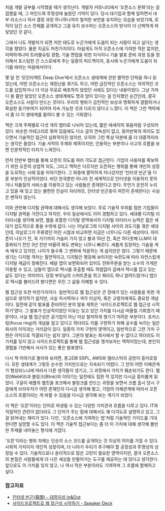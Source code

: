 처음 개발 공부를 시작했을 때가 생각난다. 개발자 커뮤니티에서 ‘오픈소스 문화’라는 걸 접했을 때, 그 마인드와 투명성에 놀랐던 기억이 있다. 당시 대기업과 함께 일하면서 내부 리소스나 의사 결정 과정 하나하나까지 철저한 보안을 유지하는 모습을 보았기에, 로직이 담긴 소스 전체를 공개하고 그걸 유지 보수하는 오픈소스의 방식이 더 신박하게 와닿았던 것 같다.

그래서 나도 개발자가 되면 저런 태도로 누군가에게 도움이 되는 사람이 되고 싶다는 생각을 했었다. 물론 지금도 마찬가지이다. 아쉽게도 아직 오픈소스에 기여한 적은 없지만, 미력하게나마 트러블슈팅 경험, 기술 면접을 위한 지식이나 기술 발표 준비 과정 등을 정리해서 포스팅한 건 스스로에게 주는 일종의 피드백이자, 동시에 누군가에게 도움이 되기를 바라는 마음에서이다.

몇 달 전 ‘모던리액트 Deep Dive’에서 오픈소스 생태계에 관한 짤막한 단락을 하나 읽었는데, 어떤 오픈소스는 재정난을 겪기도 하고, 어떤 급진적인 오픈소스는 악의적인 코드를 삽입하거나 더 이상 무료로 배포하지 않았던 사례도 있다는 내용이었다. 그냥 가져다 쓸 줄만 알았던 오픈소스 생태계에도 명과 암이 있다는 걸 인지했던 순간인데, 결국 오픈소스도 사람이 만드는 것이다. 우리의 행위가 금전적인 보상과 명확하게 결합하거나 확실한 동기부여가 되어야 지속 가능한 것과 다르지 않다고 느꼈다. 이 책은 그런 맥락에서 좀 더 이 생태계를 들여다 볼 수 있는 기회였다.

책은 크게 주제별로 다섯 개의 챕터로 나뉘어 있는데, 짧은 에세이의 묶음처럼 구성되어 있다. 비슷한 카테고리로 묶여 있음에도 다소 글의 연속성이 없고, 동어반복의 여지도 있으면서 기술적인 접근이 심화적이진 않지만, 오히려 그런 특성 덕분에 좀 더 대중적이라는 생각은 들었다. 기술 서적의 주제와 제목이지만, 인용하는 부분이나 사고의 흐름을 보면 인문학적인 터치가 느껴진다.

먼저 전반부 챕터를 통해 오픈의 의도를 여러 각도로 접근한다. 기업이 사용자를 확보하기 위한 오픈의 상업적 의도, 그리고 맥락은 다르지만 오픈하는 행위를 통해 개인의 성장을 도모하는 사례 등을 이야기한다. 그 와중에 짤막하게 지나갔지만 ‘인터넷 빈곤’을 다룬 부분이 인상적이었다. 비단 한국뿐만 아니라 전 세계적으로 인터넷을 이용하지 못하거나 저품질의 서비스를 이용하고 있는 사람들은 존재한다고 한다. 무언가 온전히 누리고 있을 때 잊고 있는 불편한 진실이 자리하듯, 인터넷 빈곤층이 여전히 존재한다는 사실은 변하지 않는다.

이와 관련해 디지털 권력에 대해서도 생각해 보았다. 주로 기술적 우위를 점한 기업들이 디지털 권력을 가진다고 하지만, 우리 일상에서도 이미 경험하고 있다. 세대별 디지털 리터러시를 생각해 보면, 웹을 포함한 디지털 영역에서의 디지털 리터러시 능력은 젊은 세대가 압도적으로 좋을 수밖에 없다. 나는 아날로그와 디지털 사이의 과도기를 겪은 세대인데, 아날로그가 주류였던 어린 시절과 비교하면 지금은 너무나도 다른 세상이다. 아이폰이 나오기 전, 꼭 거기까지 거슬러 가지 않고 불과 10년 전, 혹은 하다못해 LLM이 대중화되기 전인 3년 전만 떠올려 봐도 변화는 너무나 빠르다. 새롭게 등장하는 기술을 계속 배우고 있지만, 나이가 들수록 그 변화에 적응하는 게 쉽지만은 않다. 그렇기 때문에 생기는 디지털 격차는 필연적이고, 디지털은 평등해 보이지만 숙련도에 따라 자연스럽게 디지털 계급이 정해진다. 배달 앱이 보편화되어 있어도 전화주문을 받는 소수의 가게만 이용할 수 있고, 남들이 앱으로 택시를 호출할 때도 하염없이 길에서 택시를 잡고 있는 삶도 있다는 의미이다. 당장 부모님의 스마트폰을 쥐고 뭐라도 하나 알려드렸거나 앱으로 택시를 불러드려 봤다면은 우린 그 삶을 이해할 수 있다.

웹 접근성 또한 마찬가지이다. 일반적으로 웹 접근성은 큰 장애가 있는 사람들을 위한 개념으로 생각하기 쉽지만, 사실 저시력자나 색각 이상자, 혹은 고령자에게도 중요한 개념이다. 일전에 같이 발표를 준비하던 분의 발표 제목은 ‘사이드프로젝트로 웹 접근성 시작하기’였다. 그 발표가 인상적이었던 이유는 잊고 있던 가치를 다시금 떠올릴 기회였기 때문이다. 사실 웹 접근성은 공기업이 아닌 이상 철저하게 챙기기 어려운 부분이다. 포커스 링(focus ring)의 개념을 알고 있다고 하더라도 이를 구현하기 위해 공수를 녹이는 일은 회사의 이익과는 거리감이 있다. 일종의 가치 구현의 영역이고, 일반적으로 그런 가치 구현은 이익으로 직결되기는 쉽지 않다. 그분의 발표는 회사에서 할 수 없다고 하더라도 이 가치를 잊지 않고 사이드프로젝트를 통해 웹 접근성을 챙겨보자는 맥락이었는데, 본인의 경험을 기반해서 서사가 있는 좋은 발표였다.

다시 책 이야기로 돌아와 보자면, 몽고DB SSPL, AWS와 엘라스틱의 공방이 흥미로웠다. 모든 생태계가 그렇듯 순수한 가치만으로는 지속되기 어렵다. 그 안의 어떤 이해관계가 형성되느냐에 따라서 다른 생각들이 생기고, 그 과정에서 가치가 훼손되기도 한다. 웹킷(WebKit)과 블링크(Blink)의 이야기는 일전에도 접한 적 있지만 다시금 흥미롭게 읽었다. 구글이 애플의 웹킷을 포크해서 블링크를 만드는 과정을 보면서 크롬 출시 당시 구글에게 브라우저가 어떤 존재인지 다시금 생각해 봤고, 기업의 이해관계에 따라서 오픈소스의 흐름이라는 게 바뀔 수 있음을 다시금 생각해 보는 계기가 되었다.

이 책은 ‘오픈’이라는 단어로 파생될 수 있는 다양한 가치관과 흐름을 다루고 있다. IT와 직접적인 관련이 없더라도 그 단어가 주는 힘에 대해서도 꽤 다각도로 설명하고 있고, 그걸 읽어내는 재미가 있다. 다만, '오픈소스에 기여하는 법'처럼 기술적인 가이드를 기대한다면 실망할 수도 있다. 이 책은 기술적 접근보다는 좀 더 이 가치에 대해 생각해 볼만한 주제를 내어놓는 형식에 가깝다.

'오픈'이라는 행위 자체는 단순히 소스 코드를 공개하는 것 이상의 의미를 가질 수 있다. 사회적 가치이자 개인적 성장이며, 더 나아가 우리가 추구해야 할 공정성과 투명성의 상징일 수 있다. 기술적으로나 윤리적으로 많은 고민이 필요한 영역이지만, 결국 오픈소스의 본질은 사람들에게 더 나은 세상을 만들어가는 도구를 제공하는 데 있다고 생각한다. 앞으로도 이 가치를 잊지 않고, 나 역시 작은 부분이라도 기여하며 그 흐름에 함께하고 싶다.

### 참고자료

- [인터넷 빈곤(貧困) - 대학지성 In&Out](https://www.unipress.co.kr/news/articleView.html?idxno=4274)
- [사이드프로젝트로 웹 접근성 시작하기 - Speaker Deck](https://speakerdeck.com/limkhl/saideupeurojegteuro-web-jeobgeunseong-sijaghagi)